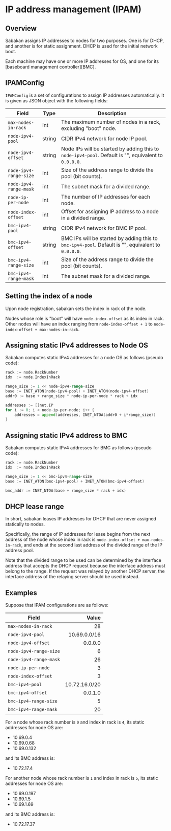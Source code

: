 IP address management (IPAM)
============================

Overview
--------

Sabakan assigns IP addresses to nodes for two purposes.  One is for DHCP, and another is for static assignment.  DHCP is used for the initial network boot.

Each machine may have one or more IP addresses for OS, and one for its [baseboard management controller][BMC].

IPAMConfig
----------

`IPAMConfig` is a set of configurations to assign IP addresses automatically.
It is given as JSON object with the following fields:

Field                  | Type   | Description
---------------------- | ------ | -----------
`max-nodes-in-rack`    | int    | The maximum number of nodes in a rack, excluding "boot" node.
`node-ipv4-pool`       | string | CIDR IPv4 network for node IP pool.
`node-ipv4-offset`     | string | Node IPs will be started by adding this to `node-ipv4-pool`.  Default is "", equivalent to `0.0.0.0`.
`node-ipv4-range-size` | int    | Size of the address range to divide the pool (bit counts).
`node-ipv4-range-mask` | int    | The subnet mask for a divided range.
`node-ip-per-node`     | int    | The number of IP addresses for each node.
`node-index-offset`    | int    | Offset for assigning IP address to a node in a divided range.
`bmc-ipv4-pool`        | string | CIDR IPv4 network for BMC IP pool.
`bmc-ipv4-offset`      | string | BMC IPs will be started by adding this to `bmc-ipv4-pool`.  Default is "", equivalent to `0.0.0.0`.
`bmc-ipv4-range-size`  | int    | Size of the address range to divide the pool (bit counts).
`bmc-ipv4-range-mask`  | int    | The subnet mask for a divided range.

Setting the index of a node
---------------------------

Upon node registration, sabakan sets the index in rack of the node.

Nodes whose role is "boot" will have `node-index-offset` as its index in rack.
Other nodes will have an index ranging from `node-index-offset + 1` to `node-index-offset + max-nodes-in-rack`.

Assigning static IPv4 addresses to Node OS
------------------------------------------

Sabakan computes static IPv4 addresses for a node OS as follows (pseudo code):

```go
rack := node.RackNumber
idx  := node.IndexInRack

range_size := 1 << node-ipv4-range-size
base := INET_ATON(node-ipv4-pool) + INET_ATON(node-ipv4-offset)
addr0 := base + range_size * node-ip-per-node * rack + idx

addresses := []net.IP
for i := 0; i < node-ip-per-node; i++ {
    addresses = append(addresses, INET_NTOA(addr0 + i*range_size))
}
```

Assigning static IPv4 address to BMC
------------------------------------

Sabakan computes static IPv4 addresses for BMC as follows (pseudo code):

```go
rack := node.RackNumber
idx  := node.IndexInRack

range_size := 1 << bmc-ipv4-range-size
base := INET_ATON(bmc-ipv4-pool) + INET_ATON(bmc-ipv4-offset)

bmc_addr := INET_NTOA(base + range_size * rack + idx)
```

DHCP lease range
----------------

In short, sabakan leases IP addresses for DHCP that are never assigned
statically to nodes.

Specifically, the range of IP addresses for lease begins from the next
address of the node whose index in rack is `node-index-offset + max-nodes-in-rack`,
and ends at the second last address of the divided range of the IP address pool.

Note that the divided range to be used can be determined by the interface
address that accepts the DHCP request because the interface address must
belong to the range.  If the request was relayed by another DHCP server,
the interface address of the relaying server should be used instead.

Examples
--------

Suppose that IPAM configurations are as follows:

Field                  | Value
---------------------- | -----:
`max-nodes-in-rack`    | 28
`node-ipv4-pool`       | 10.69.0.0/16
`node-ipv4-offset`     | 0.0.0.0
`node-ipv4-range-size` | 6
`node-ipv4-range-mask` | 26
`node-ip-per-node`     | 3
`node-index-offset`    | 3
`bmc-ipv4-pool`        | 10.72.16.0/20
`bmc-ipv4-offset`      | 0.0.1.0
`bmc-ipv4-range-size`  | 5
`bmc-ipv4-range-mask`  | 20

For a node whose rack number is `0` and index in rack is `4`,
its static addresses for node OS are:

* 10.69.0.4
* 10.69.0.68
* 10.69.0.132

and its BMC address is:

* 10.72.17.4

For another node whose rack number is `1` and index in rack is `5`,
its static addresses for node OS are:

* 10.69.0.197
* 10.69.1.5
* 10.69.1.69

and its BMC address is:

* 10.72.17.37
